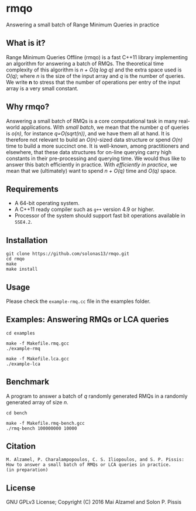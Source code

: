 # rmqo
Answering a small batch of Range Minimum Queries in practice

What is it?
-----------

Range Minimum Queries Offline (rmqo) is a fast C++11
library implementing an algorithm for answering a batch of RMQs. 
The theoretical time complexity of this algorithm is <i>n + O(q log q)</i> and the
extra space used is <i>O(q)</i>; where <i>n</i> is the size of the input array and <i>q</i> is the number
of queries. We write <b>n</b> to stress that the number of operations per entry of the 
input array is a very small constant.

Why rmqo?
--------

Answering a small batch of RMQs is a core computational task in many real-world applications. 
With <i>small batch</i>, we mean that the number <i>q</i> of queries is <i>o(n)</i>, for instance <i>q=O(sqrt(n))</i>, 
and we have them all at hand.  It is therefore not relevant to build an <i>O(n)</i>-sized data structure 
or spend <i>O(n)</i> time to build a more succinct one. It is well-known, among practitioners and elsewhere, that these data structures for on-line querying carry high constants in their pre-processing and querying time. We would thus like to answer this batch efficiently in practice. With <i>efficiently in practice</i>, we mean that we (ultimately) want to spend <i>n + O(q)</i> time and <i>O(q)</i> space. 

Requirements
--------

* A 64-bit operating system.
* A C++11 ready compiler such as `g++` version 4.9 or higher.
* Processor of the system should support fast bit operations available in `SSE4.2`.

Installation
--------

```
git clone https://github.com/solonas13/rmqo.git
cd rmqo
make
make install
```

Usage
--------

Please check the `example-rmq.cc` file in the examples folder.

Examples: Answering RMQs or LCA queries
--------

```
cd examples

make -f Makefile.rmq.gcc
./example-rmq

make -f Makefile.lca.gcc
./example-lca
```
Benchmark
--------

A program to answer a batch of <i>q</i> randomly generated RMQs in a randomly generated array of size <i>n</i>.
```
cd bench

make -f Makefile.rmq-bench.gcc
./rmq-bench 100000000 10000
```

Citation
--------

```
M. Alzamel, P. Charalampopoulos, C. S. Iliopoulos, and S. P. Pissis: 
How to answer a small batch of RMQs or LCA queries in practice. 
(in preparation)
```

License
-------- 

GNU GPLv3 License; Copyright (C) 2016 Mai Alzamel and Solon P. Pissis
